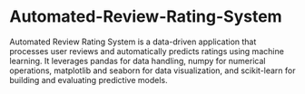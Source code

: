 # Automated-Review-Rating-System
Automated Review Rating System is a data-driven application that processes user reviews and automatically predicts ratings using machine learning. It leverages pandas for data handling, numpy for numerical operations, matplotlib and seaborn for data visualization, and scikit-learn for building and evaluating predictive models.
